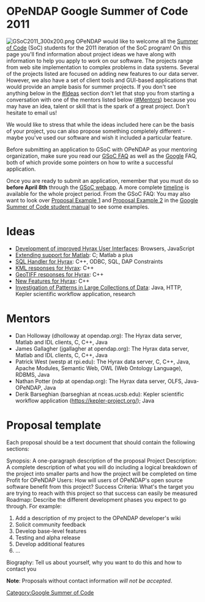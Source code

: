 # OPeNDAP Google Summer of Code 2011

![](GSoC2011_300x200.png "GSoC2011_300x200.png") OPeNDAP would like to
welcome all the [Summer of Code](http://code.google.com/soc/) (SoC)
students for the 2011 iteration of the SoC program! On this page you'll
find information about project ideas we have along with information to
help you apply to work on our software. The projects range from web site
implementation to complex problems in data systems. Several of the
projects listed are focused on adding new features to our data server.
However, we also have a set of client tools and GUI-based applications
that would provide an ample basis for summer projects. If you don't see
anything below in the [\#Ideas](#Ideas "wikilink") section don't let
that stop you from starting a conversation with one of the mentors
listed below ([\#Mentors](#Mentors "wikilink")) because you may have an
idea, talent or skill that is the spark of a great project. Don't
hesitate to email us!

We would like to stress that while the ideas included here can be the
basis of your project, you can also propose something completely
different - maybe you've used our software and wish it included a
particular feature.

Before submitting an application to GSoC with OPeNDAP as your mentoring
organization, make sure you read our [GSoC
FAQ](Google_Summer_of_Code_FAQ "wikilink") as well as the
[Google](http://www.google-melange.com/document/show/gsoc_program/google/gsoc2011/faqs)
FAQ, both of which provide some pointers on how to write a successful
application.

Once you are ready to submit an application, remember that you must do
so **before April 8th** through the [GSoC
webapp](http://socghop.appspot.com/). A more complete
[timeline](http://www.google-melange.com/document/show/gsoc_program/google/gsoc2011/faqs#timeline)
is available for the whole project period. From the GSoC FAQ: You may
also want to look over [Proposal Example
1](http://www.booki.cc/gsocstudentguide/_v/1.0/proposal-examples/) and
[Proposal Example
2](http://www.booki.cc/gsocstudentguide/_v/1.0/proposal-example-2/) in
the [Google Summer of Code student
manual](http://www.booki.cc/gsocstudentguide/) to see some examples.

# Ideas

- [Development of improved Hyrax User
  Interfaces](Development_of_improved_Hyrax_User_Interfaces "wikilink"):
  Browsers, JavaScript
- [Extending support for
  Matlab](Extending_support_for_Matlab "wikilink"): C; Matlab a plus
- [SQL Handler for Hyrax](Relational_Database_Handler "wikilink"): C++,
  ODBC, SQL, DAP Constraints
- [KML responses for Hyrax](KML_responses_for_Hyrax "wikilink"): C++
- [GeoTIFF responses for Hyrax](GeoTIFF_responses_for_Hyrax "wikilink"):
  C++
- [New Features for Hyrax](New_Features_for_Hyrax "wikilink"): C++
- [Investigation of Patterns in Large Collections of
  Data](Investigation_of_Patterns_in_Large_Collections_of_Data "wikilink"):
  Java, HTTP, Kepler scientific workflow application, research

# Mentors

- Dan Holloway (dholloway at opendap.org): The Hyrax data server, Matlab
  and IDL clients, C, C++, Java
- James Gallagher (jgallagher at opendap.org): The Hyrax data server,
  Matlab and IDL clients, C, C++, Java
- Patrick West (westp at rpi.edu): The Hyrax data server, C, C++, Java,
  Apache Modules, Semantic Web, OWL (Web Ontology Language), RDBMS, Java
- Nathan Potter (ndp at opendap.org): The Hyrax data server, OLFS,
  Java-OPeNDAP, Java
- Derik Barseghian (barseghian at nceas.ucsb.edu): Kepler scientific
  workflow application (https://kepler-project.org/); Java

# Proposal template

Each proposal should be a text document that should contain the
following sections:

Synopsis: A one-paragraph description of the proposal
Project Description: A complete description of what you will do including a logical breakdown of the project into smaller parts and how the project will be completed on time
Profit for OPeNDAP Users: How will users of OPeNDAP's open source software benefit from this project?
Success Criteria: What's the target you are trying to reach with this project so that success can easily be measured
Roadmap: Describe the different development phases you expect to go through. For example:

1.  Add a description of my project to the OPeNDAP developer's wiki
2.  Solicit community feedback
3.  Develop base-level features
4.  Testing and alpha release
5.  Develop additional features
6.  ...

Biography: Tell us about yourself, why you want to do this and how to contact you

**Note**: Proposals without contact information *will not be accepted*.

[Category:Google Summer of
Code](Category:Google_Summer_of_Code "wikilink")